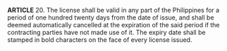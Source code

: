 **ARTICLE** 20. The license shall be valid in any part of the Philippines for a period of one hundred twenty days from the date of issue, and shall be deemed automatically cancelled at the expiration of the said period if the contracting parties have not made use of it. The expiry date shall be stamped in bold characters on the face of every license issued. 